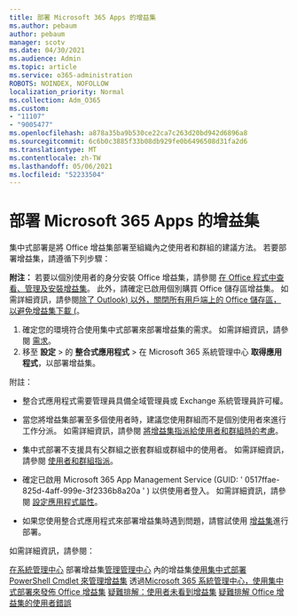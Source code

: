 ```yaml
---
title: 部署 Microsoft 365 Apps 的增益集
ms.author: pebaum
author: pebaum
manager: scotv
ms.date: 04/30/2021
ms.audience: Admin
ms.topic: article
ms.service: o365-administration
ROBOTS: NOINDEX, NOFOLLOW
localization_priority: Normal
ms.collection: Adm_O365
ms.custom:
- "11107"
- "9005477"
ms.openlocfilehash: a878a35ba9b530ce22ca7c263d20bd942d6896a8
ms.sourcegitcommit: 6c6b0c3885f33b08db929fe0b6496508d31fa2d6
ms.translationtype: MT
ms.contentlocale: zh-TW
ms.lasthandoff: 05/06/2021
ms.locfileid: "52233504"
---
```

# <a name="deploying-add-ins-for-microsoft-365-apps"></a>部署 Microsoft 365 Apps 的增益集

集中式部署是將 Office 增益集部署至組織內之使用者和群組的建議方法。 若要部署增益集，請遵循下列步驟：

**附注：** 若要以個別使用者的身分安裝 Office 增益集，請參閱 [在 Office 程式中查看、管理及安裝增益集](https://support.microsoft.com/topic/view-manage-and-install-add-ins-in-office-programs-16278816-1948-4028-91e5-76dca5380f8d)。 此外，請確定已啟用個別購買 Office 儲存區增益集。 如需詳細資訊，請參閱[除了 Outlook) 以外，關閉所有用戶端上的 Office 儲存區，以避免增益集下載 (](https://docs.microsoft.com/microsoft-365/admin/manage/manage-addins-in-the-admin-center?view=o365-worldwide#prevent-add-in-downloads-by-turning-off-the-office-store-across-all-clients-except-outlook)。

1. 確定您的環境符合使用集中式部署來部署增益集的需求。 如需詳細資訊，請參閱 [需求](https://docs.microsoft.com/microsoft-365/admin/manage/centralized-deployment-of-add-ins?#requirements)。
2. 移至 **設定**  >  的 **整合式應用程式**  >  在 Microsoft 365 系統管理中心 **取得應用程式**，以部署增益集。 

附註： 

- 整合式應用程式需要管理員具備全域管理員或 Exchange 系統管理員許可權。

- 當您將增益集部署至多個使用者時，建議您使用群組而不是個別使用者來進行工作分派。 如需詳細資訊，請參閱 [將增益集指派給使用者和群組時的考慮](https://docs.microsoft.com/microsoft-365/admin/manage/manage-deployment-of-add-ins?view=o365-worldwide#considerations-when-assigning-an-add-in-to-users-and-groups)。

- 集中式部署不支援具有父群組之嵌套群組或群組中的使用者。 如需詳細資訊，請參閱 [使用者和群組指派](https://docs.microsoft.com/microsoft-365/admin/manage/centralized-deployment-of-add-ins?view=o365-worldwide#user-and-group-assignments)。

- 確定已啟用 Microsoft 365 App Management Service (GUID: ' 0517ffae-825d-4aff-999e-3f2336b8a20a ' ) 以供使用者登入。 如需詳細資訊，請參閱 [設定應用程式屬性](https://docs.microsoft.com/azure/active-directory/manage-apps/add-application-portal-configure#configure-app-properties)。

- 如果您使用整合式應用程式來部署增益集時遇到問題，請嘗試使用 [增益集](https://admin.microsoft.com/AdminPortal/Home?#/Settings/AddIns)進行部署。

如需詳細資訊，請參閱：

[在系統管理中心](https://docs.microsoft.com/microsoft-365/admin/manage/manage-deployment-of-add-ins) 
 部署增益集[管理管理中心](https://docs.microsoft.com/microsoft-365/admin/manage/manage-addins-in-the-admin-center) 
 內的增益集[使用集中式部署 PowerShell Cmdlet 來管理增益集](https://docs.microsoft.com/microsoft-365/enterprise/use-the-centralized-deployment-powershell-cmdlets-to-manage-add-ins) 
透過[Microsoft 365 系統管理中心，使用集中式部署來發佈 Office 增益集](https://docs.microsoft.com/office/dev/add-ins/publish/centralized-deployment#publish-an-office-add-in-via-centralized-deployment) 
[疑難排解：使用者未看到增益集](https://docs.microsoft.com/office365/troubleshoot/access-management/user-not-seeing-add-ins) 
[疑難排解 Office 增益集的使用者錯誤](https://docs.microsoft.com/office/dev/add-ins/testing/testing-and-troubleshooting)